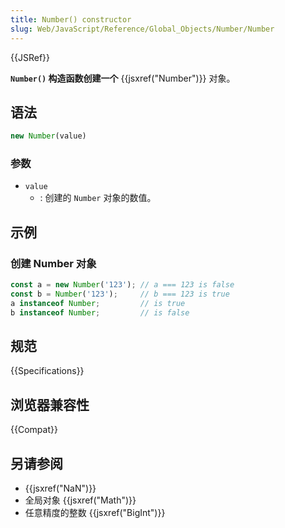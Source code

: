 ```yaml
---
title: Number() constructor
slug: Web/JavaScript/Reference/Global_Objects/Number/Number
---
```


{{JSRef}}

**`Number()` 构造函数创建一个** {{jsxref("Number")}} 对象。

## 语法

```js
new Number(value)
```

### 参数

- `value`
  - : 创建的 `Number` 对象的数值。

## 示例

### 创建 Number 对象

```js
const a = new Number('123'); // a === 123 is false
const b = Number('123');     // b === 123 is true
a instanceof Number;         // is true
b instanceof Number;         // is false
```

## 规范

{{Specifications}}

## 浏览器兼容性

{{Compat}}

## 另请参阅

- {{jsxref("NaN")}}
- 全局对象 {{jsxref("Math")}}
- 任意精度的整数 {{jsxref("BigInt")}}
